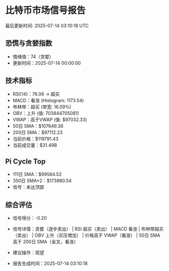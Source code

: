 # 比特币市场信号报告

最后更新时间: 2025-07-14 03:10:18 UTC

## 恐慌与贪婪指数
- 情绪值：74（贪婪）
- 更新时间：2025-07-14 00:00:00

## 技术指标
- RSI(14)：76.06 → 超买
- MACD：看涨 (Histogram: 1173.54)
- 布林带：超买 (带宽: 16.09%)
- OBV：上升 (值: 703844705081)
- VWAP：高于VWAP (值: $97032.33)
- 50日 SMA：$107649.36
- 200日 SMA：$97112.23
- 当前价格：$119791.43
- 当前成交量：$31.49B

## Pi Cycle Top
- 111日 SMA：$99584.52
- 350日 SMA×2：$173880.54
- 信号：未达顶部

## 综合评估
- 信号得分：-0.20
- 信号详情：贪婪（逐步卖出） | RSI 超买（卖出） | MACD 看涨 | 布林带超买（卖出） | OBV 上升（买压增加） | 价格高于 VWAP（看涨） | 50日 SMA 高于 200日 SMA（金叉，看涨）
- 建议操作：观望

- 报告生成时间：2025-07-14 03:10:18